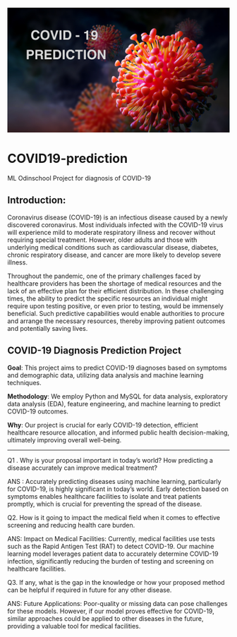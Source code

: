 <br>
<img src="https://github.com/sirilalithaadapa/COVID19-prediction/blob/main/COVID%20-%2019%20PREDICTION.png">

# COVID19-prediction
ML Odinschool Project for diagnosis of COVID-19

Introduction:
---
Coronavirus disease (COVID-19) is an infectious disease caused by a newly discovered coronavirus. Most individuals infected with the COVID-19 virus will experience mild to moderate respiratory illness and recover without requiring special treatment. However, older adults and those with underlying medical conditions such as cardiovascular disease, diabetes, chronic respiratory disease, and cancer are more likely to develop severe illness.

Throughout the pandemic, one of the primary challenges faced by healthcare providers has been the shortage of medical resources and the lack of an effective plan for their efficient distribution. In these challenging times, the ability to predict the specific resources an individual might require upon testing positive, or even prior to testing, would be immensely beneficial. Such predictive capabilities would enable authorities to procure and arrange the necessary resources, thereby improving patient outcomes and potentially saving lives.


COVID-19 Diagnosis Prediction Project
---
**Goal**: This project aims to predict COVID-19 diagnoses based on symptoms and demographic data, utilizing data analysis and machine learning techniques.

**Methodology**: We employ Python and MySQL for data analysis, exploratory data analysis (EDA), feature engineering, and machine learning to predict COVID-19 outcomes.

**Why**: Our project is crucial for early COVID-19 detection, efficient healthcare resource allocation, and informed public health decision-making, ultimately improving overall well-being.

---

Q1 . Why is your proposal important in today’s world? How predicting a disease accurately can improve medical treatment?

ANS :
Accurately predicting diseases using machine learning, particularly for COVID-19, is highly significant in today’s world. Early detection based on symptoms enables healthcare facilities to isolate and treat patients promptly, which is crucial for preventing the spread of the disease.

Q2. How is it going to impact the medical field when it comes to effective screening and reducing health care burden.

ANS:
Impact on Medical Facilities: Currently, medical facilities use tests such as the Rapid Antigen Test (RAT) to detect COVID-19. Our machine learning model leverages patient data to accurately determine COVID-19 infection, significantly reducing the burden of testing and screening on healthcare facilities.

Q3. If any, what is the gap in the knowledge or how your proposed method can be helpful if required in future for any other disease.

ANS:
Future Applications: Poor-quality or missing data can pose challenges for these models. However, if our model proves effective for COVID-19, similar approaches could be applied to other diseases in the future, providing a valuable tool for medical facilities.
